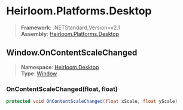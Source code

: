 # Heirloom.Platforms.Desktop

> **Framework**: .NETStandard,Version=v2.1  
> **Assembly**: [Heirloom.Platforms.Desktop][0]  

## Window.OnContentScaleChanged

> **Namespace**: [Heirloom.Desktop][0]  
> **Type**: [Window][1]  

### OnContentScaleChanged(float, float)

```cs
protected void OnContentScaleChanged(float xScale, float yScale)
```

[0]: ../Heirloom.Platforms.Desktop.md
[1]: Heirloom.Desktop.Window.md
